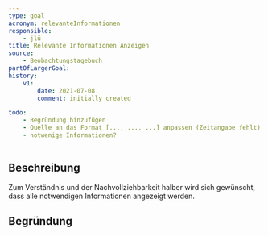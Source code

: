 ```yaml
---
type: goal
acronym: relevanteInformationen
responsible:
    - jlü
title: Relevante Informationen Anzeigen
source:
    - Beobachtungstagebuch
partOfLargerGoal: 
history:
    v1:
        date: 2021-07-08
        comment: initially created

todo: 
    - Begründung hinzufügen
    - Quelle an das Format [..., ..., ...] anpassen (Zeitangabe fehlt)
    - notwenige Informationen?
---
```


## Beschreibung

Zum Verständnis und der Nachvollziehbarkeit halber wird sich gewünscht, dass alle notwendigen Informationen angezeigt werden.


## Begründung



